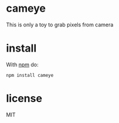 # cameye

This is only a toy to grab pixels from camera

# install

With [npm](https://npmjs.org) do:

```
npm install cameye
```

# license

MIT
